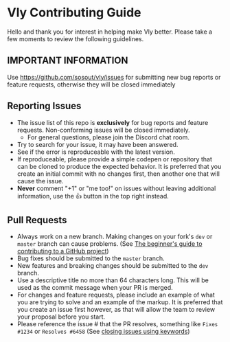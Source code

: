 # Vly Contributing Guide
Hello and thank you for interest in helping make Vly better. Please take a few moments to review the following guidelines.

## IMPORTANT INFORMATION
Use https://github.com/sosout/vly/issues for submitting new bug reports or feature requests, otherwise they will be closed immediately

## Reporting Issues
* The issue list of this repo is <strong>exclusively</strong> for bug reports and feature requests. Non-conforming issues will be closed immediately.
  * For general questions, please join the Discord chat room.
* Try to search for your issue, it may have been answered.
* See if the error is reproduceable with the latest version.
* If reproduceable, please provide a simple codepen or repository that can be cloned to produce the expected behavior. It is preferred that you create an initial commit with no changes first, then another one that will cause the issue. 
* **Never** comment "+1" or "me too!" on issues without leaving additional information, use the :+1: button in the top right instead.

## Pull Requests
* Always work on a new branch. Making changes on your fork's `dev` or `master` branch can cause problems. (See [The beginner's guide to contributing to a GitHub project](https://akrabat.com/the-beginners-guide-to-contributing-to-a-github-project/))
* Bug fixes should be submitted to the `master` branch.
* New features and breaking changes should be submitted to the `dev` branch.
* Use a descriptive title no more than 64 characters long. This will be used as the commit message when your PR is merged. 
* For changes and feature requests, please include an example of what you are trying to solve and an example of the markup. It is preferred that you create an issue first however, as that will allow the team to review your proposal before you start. 
* Please reference the issue # that the PR resolves, something like `Fixes #1234` or `Resolves #6458` (See [closing issues using keywords](https://help.github.com/articles/closing-issues-using-keywords/))
